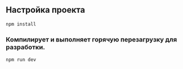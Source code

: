 ## Настройка проекта
```
npm install
```

### Компилирует и выполняет горячую перезагрузку для разработки.
```
npm run dev
```